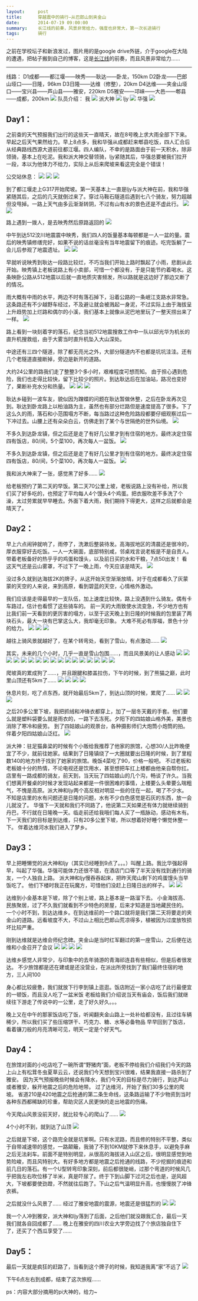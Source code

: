 ```yaml
---
layout:     post
title:      穿越震中的骑行—从巴郎山到夹金山
date:       2014-07-19 09:00:00
summary:    长江线的前奏，风景非常给力，强度也非常大，第一次长途骑行
tags:       骑行
---
```


之前在学校坛子和新浪发过，图片用的是google drive外链，介于google在大陆的遭遇，把帖子搬到自己的博客，这是[长江线][100]的前奏，而且风景非常给力……


----------
线路：
D1成都——都江堰——映秀——耿达——卧龙，150km
D2卧龙——巴郎山垭口——日隆，96km
D3日隆——达维（修整），20km
D4达维——夹金山垭口——宝兴县——芦山县——雅安，220km
D5雅安——邛崃——大邑——郫县——成都，200km
![][1]
队员介绍：
我
![][2]
派大神
![][3]
ljy
![][4]
华强
![][5]

**Day1：**
-----
之前查的天气预报我们出行的这些天一直晴天，故在8号晚上求大雨全部下下来。早起之后天气果然给力。早上8点多，我和华强从成都赶来郫县吃饭，四人汇合后从经典路线西源大道前往都江堰。四人编队，不幸的是路面由于前一天积水，除非领骑，基本上在吃泥。我和派大神交替领骑，ljy紧随其后，华强总要被我们拉开一段，本以为他体力不给力，实际上从后来爬坡来看这完全是个错误！

公交站休息：
![][6]
![][7]
![][8]

到了都江堰走上G317开始爬坡。第一天基本上一直是ljy与派大神在前，我和华强紧随其后，之后的几天就倒过来了。穿过马鞍石隧道后遇到七八个骑友，努力超越但没甩掉。一路上天气由多云渐渐转阴，不过有山有水的景色还是不虚此行。
![][9]
![][10]

路上遇到一拨人，是去映秀然后原路返回的
![][12]

中午到达512汶川地震震中映秀，我们四人的饭量基本每顿都是一人一盆的量。震后的映秀镇修缮完好，如果不说的话丝毫没有当年地震留下的痕迹。吃完饭躺了一会儿后参观了地震遗址。
![][13]
![][14]

早就听说映秀到耿达一段路比较烂，不巧当我们开始上路时飘起了小雨，悲剧从此开始。映秀镇上老板说路上有小卖部，可惜一个都没有，于是只能节约着喝水。这条映卧公路从512地震以后就一直地质灾害频发，所以路就是这边好了那边又断了的情况。

雨大概有中雨的水平，两边不时有落石掉下，沿着公路的一条岷江支路水非常急。这条路还有不少越野车经过，不及避让就会被溅起一身泥，不过实际上由于海拔呈上升趋势加上烂路和偶尔的小溪，我们基本上就像从泥巴地里玩了一整天捞出来了一样。
![][15]

路上看到一块刻着字的落石，纪念当初512地震搜救工作中一队以邱光华为机长的直升机搜救组，由于大雾当时直升机坠入大山深处。

中途还有三四个隧道，除了都无亮光之外，大部分隧道内不也都是坑坑洼洼。还有几个老隧道直接断掉，旁边是新开的道路。

大约24公里的路我们走了整整3个多小时，艰难程度可想而知。
由于担心遇到危险，我们也走得比较快，留下比较少的照片。到达耿达后在加油站，路况也变好了，果断补充水分和热量。
![][16]
![][17]
![][18]

耿达乡碰到一波车友，貌似因为蹭蝶的问题在耿达暂做休整，之后在卧龙再次见到。耿达到卧龙路上以柏油路为主，虽然也有部分烂路但是速度提高了很多。下了这么久的雨，落石和小范围塌方不断，每当路过这种危险路段都要仔细观察过后一下冲过去。山腰上还有朵朵白云，仿佛走到了某个与世隔绝的世外仙境。
![][19]

不多久到达卧龙镇，但之后还是走了有好几公里才到有住宿的地方。最终决定住宿四有饭店，80/间，5个菜100，再次每人一盆饭。
![][20]

不多久到达卧龙镇，但之后还是走了有好几公里才到有住宿的地方。最终决定住宿四有饭店，80/间，5个菜100，再次每人一盆饭。
![][21]

我和派大神来了一张，感觉黑了好多……
![][22]

给老板预约了第二天的早饭。第二天70公里上坡，老板说路上没有补给，所以我们买了好多吃的，也预定了平均每人4个馒头4个鸡蛋。把衣服吹差不多洗了个澡，太过劳累就早早睡去。外面下着大雨，我们期待下得更大，这样之后就都会是晴天了。

**Day2：**
-----
早上六点闹钟就响了，雨停了，洗漱后整装待发。高海拔地区的清晨还是很冷的，厚衣服穿好去吃饭。一人一大碗面，底部特别咸，邻桌戏言说老板是不是自贡人。
带着老板备好的热乎乎的鸡蛋和馒头，以及前日买的水和干粮，7点50出发！
看这天气还是云山雾罩，不过下了一晚上雨，今天应该是晴天。
![][23]

没过多久就到达海拔2K的牌子，从这开始天空渐渐放晴，对于在成都看久了灰蒙蒙的天空的人来说，来到高原，看到碧蓝的天空，心情格外激动。

我们应该是走得最早的一支队伍，加上速度比较快，路上没遇到什么骑友。偶有卡车路过，估计也看惯了这些骑车的。
前一天的大雨致使水流变急，不少地方也有比我们前一天看到的更厉害的塌方，以至于这天晚上到日隆的时候我的包里装了两块石头，最大一块有巴掌这么大，我却毫无印象。
大难不死必有厚福，景色十分的给力。
![][24]
![][25]
![][26]

越往上骑风景就越好了，在某个转弯处，看到了雪山，有点激动……
![][27]

其实，未来的几个小时，几乎一直是雪山包围……，而且风景美的让人感动
![][28]
![][29]
![][30]
![][31]
![][32]
![][33]
![][34]
![][35]
![][36]
![][37]
![][38]
![][39]
![][40]
![][41]
![][42]
![][43]
![][44]

爬坡真的累成狗了……，并且跟腱和膝盖拉伤，下午的时候，到了熊猫之巅，此时里山顶还有5km了……
![][45]
![][46]
![][47]
![][48]

休息片刻，吃了点东西，就开始最后5km了，到达山顶的时候，累爬了……
![][49]
![][50]
![][51]

之后20多公里下坡，我把抓绒和冲锋衣都穿上，加了一层冬天戴的手套。他们要么就是塑料袋要么就是雨衣的，一路下去冻死。夕阳下的四姑娘山格外美，美景也消除了寒冷和疲劳。
到了四姑娘山的观景台，各种摄影师们大炮筒小炮筒的拍。伴着夕阳四姑娘山泛红。
![][52]

派大神：驻足猫鼻梁的时候有个小贩给我推荐了他家的旅馆，心想30/人比昨晚便宜了不少，就前往她家。结果到了日隆镇绕了一大圈就要出日隆的时候，到了里程数140的地方终于找到了她家的旅馆。晚饭4菜吃了90，价格一般吧。
不过老板和老板娘十分的热情，不论电视还是饮用水，甚至想把车扛上楼都由他亲自帮你扛。店里有一路成都的骑友，前天到，当天玩了四姑娘山的几个沟，畅谈了许久。当我们想离开餐桌的时候才发现站起来都是一件很困难的事情，上楼要么头晕要么喘粗气，不愧是高原。派大神和ljy两个高反相对明显一些的住在一起，喝了不少水。不知是店里的水有问题还是日隆的问题，水有不少白色感觉是石灰的东西，放一会儿就没了。
华强下一天就和我们不同路了，他说第二天如果还有体力就继续骑到丹巴，不行就在日隆晚一天。临走前还给我哦们每人买了一瓶脉动，感动有木有。
下一天我们的目标是到达维，只有20多公里下坡，所以想着好好睡个懒觉休整一下。
伴着达维河水我们进入了梦乡。

**Day3：**
-----

早上把睡懒觉的派大神和ljy（其实已经睡到9点了。。。）叫醒上路。我比华强起得早，叫起了华强。华强可能体力还很不错，在酒店门口等了半天没有找到通行的骑友，一个人独自上路。
派大神和ljy慢吞吞起床，把昨天爬山剩下的鸡蛋馒头当早饭吃了。
他们下楼时我正在玩魔方，可惜他们没赶上日隆日出的样子。
![][53]
![][54]

达维到小金基本是下坡，除了个别上坡，路上基本是一路溜下去。
小金海拔高、民族聚居，过了不久我们就看到不少特色的房屋，后来才知道是当地藏民住的。
一个小时不到，到达达维乡。在到达维前的一个路口就将是我们第二天将要走的夹金山的道路。远看坡度不大，不过山上相比巴郎山荒凉得多，植被因为过度放牧损坏比较严重。

刚到达维就是达维会师纪念碑。夹金山是当时红军翻过的第一座雪山，之后便在达维和小金召开了会议
![][55]
![][56]
![][57]
![][58]

达维乡感觉人非常少，与印象中的去年骑游的青海祁连县有些相似，但是后者很发达。
不少旅馆都是还在建或是还没营业，在派出所旁找到了我们最终住宿的地方，三人间100

身心都比较疲惫，我们就放下行李到镇上逛逛。饭店附近一家小店吃了此行最便宜的一顿饭，而且没人吃了一盆米饭
老板给我们介绍说当天有庙会，饭后我们就继续往下游走了传说中的一公里，走了好久好久。。。


晚上又在中午的那家饭店吃了饭，听闻翻夹金山路上一处补给都没有，且过往车辆稀少，所以我们买了些压缩饼干、巧克力、糖、水等必备物品
早早回到了饭店，看着镰刀般的月亮清晰可见，明天一定是个好天气。

**Day4：**
-----
在旅馆对面的小吃店吃了一碗所谓“野猪肉”面，老板不停给我们介绍我们今天的路上山上有松茸冬虫夏草云云，还说我们今天想到宝兴很难，结果我直接一路杀到了雅安。
因为天气预报晚些时候会有降水，我们今天的目标是尽力骑行，到达芦山或者雅安，躲开地震之后的危险地带。
过了达维河，开始了我们30多公里的爬坡。
省道210是420地震之后抢通的第二条生命线，这条路运输了不少物资到当时各种东西都稀缺的珍重，帮助灾区人民更快的走出地震的伤痛。

今天爬山风景没前天好，就比较专心的爬山了……
![][59]

4个小时不到，就到达了山顶
![][60]

之后就是下坡，这个路完全就是坑爹啊。只有水泥路，而且修的特别不平整，类似于自带减速带的感觉，一路颠簸，我骑了不到10KM就停下来休息手，以避免手麻之后无法刹车。前面不是特别明显，从很高的海拔进入山区之后，很明显感觉到地势险峻，而且风特别大。有好多地方都是地震之后抢通的线路，不少挖掘的痕迹和前几日的落石。有一个U型转弯印象深刻，前后都很陡峭，过那个弯道的时候风几乎把我左右吹位移了半米，真是吓尿了。终于下到山脚下过河之后也是，逆风超大，下坡都要使劲蹬，不然就往后跑了。下山之后气温明显升高，也慢慢脱了冲锋衣裤。

之后就没什么风景了……
经过了雅安地震的震源，地震还是很猛烈的
![][61]
![][62]

我一个人冲到雅安，派大神和ljy落到了后面，之后他们就没跟我汇合，最后一天我们就各自回成都了……
晚上在雅安的四川农业大学旁边找了个旅店独自住下了，还买了个西瓜享受了……

**Day5：**
-----
最后一天就是疯狂的赶路了，当看到这个牌子的时候，我知道我离“家”不远了
![][63]

下午6点左右到成都，结束了这次旅程……

ps：内容大部分摘用的pi大神的，给力~

[100]: /2014/07/19/14天独骑2463km，成-南京（长江线）/
[1]: https://dn-getlink.qbox.me/xhx1.jpg
[2]: https://dn-getlink.qbox.me/xhx2.JPG
[3]: https://dn-getlink.qbox.me/xhx3.JPG
[4]: https://dn-getlink.qbox.me/xhx4.JPG
[5]: https://dn-getlink.qbox.me/xhx5.JPG
[6]: https://dn-getlink.qbox.me/xhx6.JPG
[7]: https://dn-getlink.qbox.me/xhx7.JPG
[8]: https://dn-getlink.qbox.me/xhx8.JPG
[9]: https://dn-getlink.qbox.me/xhx9.JPG
[10]: https://dn-getlink.qbox.me/xhx10.JPG
[11]: https://dn-getlink.qbox.me/xhx11.JPG
[12]: https://dn-getlink.qbox.me/xhx12.JPG
[13]: https://dn-getlink.qbox.me/xhx13.JPG
[14]: https://dn-getlink.qbox.me/xhx14.JPG
[15]: https://dn-getlink.qbox.me/xhx15.JPG
[16]: https://dn-getlink.qbox.me/xhx16.JPG
[17]: https://dn-getlink.qbox.me/xhx17.JPG
[18]: https://dn-getlink.qbox.me/xhx18.JPG
[19]: https://dn-getlink.qbox.me/xhx19.JPG
[20]: https://dn-getlink.qbox.me/xhx20.JPG
[21]: https://dn-getlink.qbox.me/xhx21.JPG
[22]: https://dn-getlink.qbox.me/xhx22.JPG
[23]: https://dn-getlink.qbox.me/xhx23.JPG
[24]: https://dn-getlink.qbox.me/xhx24.JPG
[25]: https://dn-getlink.qbox.me/xhx25.JPG
[26]: https://dn-getlink.qbox.me/xhx26.JPG
[27]: https://dn-getlink.qbox.me/xhx27.JPG
[28]: https://dn-getlink.qbox.me/xhx28.JPG
[29]: https://dn-getlink.qbox.me/xhx29.JPG
[30]: https://dn-getlink.qbox.me/xhx30.JPG
[31]: https://dn-getlink.qbox.me/xhx31.JPG
[32]: https://dn-getlink.qbox.me/xhx32.JPG
[33]: https://dn-getlink.qbox.me/xhx33.JPG
[34]: https://dn-getlink.qbox.me/xhx34.JPG
[35]: https://dn-getlink.qbox.me/xhx35.JPG
[36]: https://dn-getlink.qbox.me/xhx36.JPG
[37]: https://dn-getlink.qbox.me/xhx37.JPG
[38]: https://dn-getlink.qbox.me/xhx38.JPG
[39]: https://dn-getlink.qbox.me/xhx39.JPG
[40]: https://dn-getlink.qbox.me/xhx40.JPG
[41]: https://dn-getlink.qbox.me/xhx41.JPG
[42]: https://dn-getlink.qbox.me/xhx42.JPG
[43]: https://dn-getlink.qbox.me/xhx43.JPG
[44]: https://dn-getlink.qbox.me/xhx44.JPG
[45]: https://dn-getlink.qbox.me/xhx45.JPG
[46]: https://dn-getlink.qbox.me/xhx46.JPG
[47]: https://dn-getlink.qbox.me/xhx47.JPG
[48]: https://dn-getlink.qbox.me/xhx48.JPG
[49]: https://dn-getlink.qbox.me/xhx49.JPG
[50]: https://dn-getlink.qbox.me/xhx50.JPG
[51]: https://dn-getlink.qbox.me/xhx51.JPG
[52]: https://dn-getlink.qbox.me/xhx52.jpg
[53]: https://dn-getlink.qbox.me/xhx53.JPG
[54]: https://dn-getlink.qbox.me/xhx54.JPG
[55]: https://dn-getlink.qbox.me/xhx55.JPG
[56]: https://dn-getlink.qbox.me/xhx56.JPG
[57]: https://dn-getlink.qbox.me/xhx57.JPG
[58]: https://dn-getlink.qbox.me/xhx58.JPG
[59]: https://dn-getlink.qbox.me/xhx59.JPG
[60]: https://dn-getlink.qbox.me/xhx60.JPG
[61]: https://dn-getlink.qbox.me/xhx61.JPG
[62]: https://dn-getlink.qbox.me/xhx62.JPG
[63]: https://dn-getlink.qbox.me/xhx63.JPG
